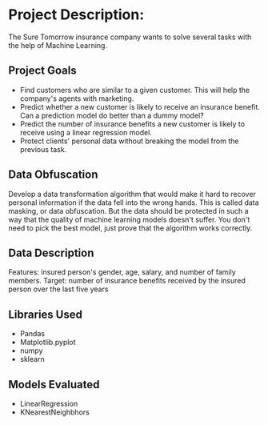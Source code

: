 # Project Description:
The Sure Tomorrow insurance company wants to solve several tasks with the help of Machine Learning.

## Project Goals
* Find customers who are similar to a given customer. This will help the company's agents with marketing.
* Predict whether a new customer is likely to receive an insurance benefit. Can a prediction model do better than a dummy model?
* Predict the number of insurance benefits a new customer is likely to receive using a linear regression model.
* Protect clients' personal data without breaking the model from the previous task.

## Data Obfuscation
Develop a data transformation algorithm that would make it hard to recover personal information if the data fell into the wrong hands. 
This is called data masking, or data obfuscation. But the data should be protected in such a way that the quality of machine learning models doesn't suffer. 
You don't need to pick the best model, just prove that the algorithm works correctly.

## Data Description
Features: insured person's gender, age, salary, and number of family members.
Target: number of insurance benefits received by the insured person over the last five years

## Libraries Used
* Pandas
* Matplotlib.pyplot
* numpy
* sklearn

## Models Evaluated
* LinearRegression
* KNearestNeighbhors

